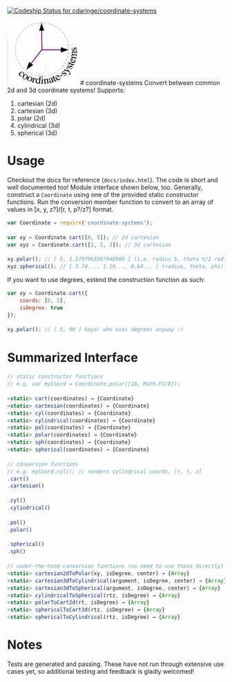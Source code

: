 [ ![Codeship Status for cdaringe/coordinate-systems](https://codeship.com/projects/17a94530-8285-0132-f7da-56a1ab730b01/status?branch=master)](https://codeship.com/projects/57887)

<img src="https://raw.githubusercontent.com/cdaringe/coordinate-systems/master/img/logo.png" height="150" width="165" >
# coordinate-systems
Convert between common 2d and 3d coordinate systems!  Supports:

1. cartesian (2d)
1. cartesian (3d)
1. polar (2d)
1. cylindrical (3d)
1. spherical (3d)

# Usage
Checkout the docs for reference (`docs/index.html`).  The code is short and well documented too!  Module interface shown below, too.  Generally, construct a `Coordinate` using one of the provided static constructor functions.
Run the conversion member function to convert to an array of values in [x, y, z?]/[r, t, p?/z?] format.

```js
var Coordinate = require('coordinate-systems');

var xy = Coordinate.cart([0, 5]); // 2d cartesian
var xyz = Coordinate.cart([1, 2, 3]); // 3d cartesian

xy.polar(); // [ 5, 1.5707963267948966 ] (i.e. radius 5, theta π/2 radians)
xyz.spherical(); // [ 3.74..., 1.10..., 0.64... ] (radius, theta, phi)
```

If you want to use degrees, extend the construction function as such:

```js
var xy = Coordinate.cart({
    coords: [0, 5],
    isDegree: true
});

xy.polar(); // [ 5, 90 ] heyo! who uses degrees anyway :)
```

# Summarized Interface
```js
// static constructor functions
// e.g. var myCoord = Coordinate.polar([10, Math.PI/8]);

<static> cart(coordinates) → {Coordinate}
<static> cartesian(coordinates) → {Coordinate}
<static> cyl(coordinates) → {Coordinate}
<static> cylindrical(coordinates) → {Coordinate}
<static> pol(coordinates) → {Coordinate}
<static> polar(coordinates) → {Coordinate}
<static> sph(coordinates) → {Coordinate}
<static> spherical(coordinates) → {Coordinate}

// conversion functions
// e.g. myCoord.cyl(); // renders cylindrical coords, [r, t, z]
.cart()
.cartesian()

.cyl()
.cylindrical()

.pol()
.polar()

.spherical()
.sph()

// under-the-hood conversion functions (no need to use these directly)
<static> cartesian2dToPolar(xy, isDegree, center) → {Array}
<static> cartesian3dToCylindrical(argument, isDegree, center) → {Array}
<static> cartesian3dToSpherical(argument, isDegree, center) → {Array}
<static> cylindricalToSpherical(rtz, isDegree) → {Array}
<static> polarToCart2d(rt, isDegree) → {Array}
<static> sphericalToCart3d(rtz, isDegree) → {Array}
<static> sphericalToCylindrical(rtz, isDegree) → {Array}
```

# Notes
Tests are generated and passing.  These have not run through extensive use cases yet,
so additional testing and feedback is gladly welcomed!
